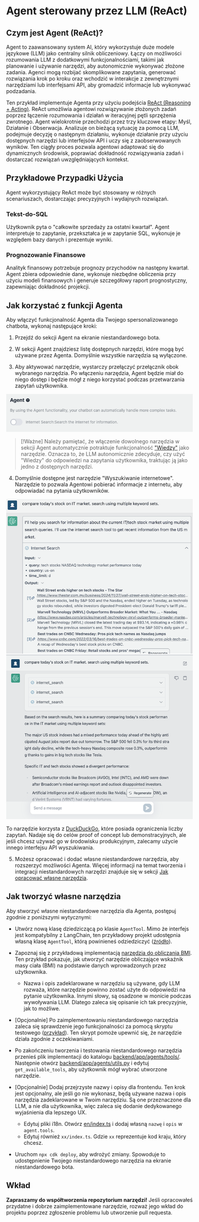 # Agent sterowany przez LLM (ReAct)

## Czym jest Agent (ReAct)?

Agent to zaawansowany system AI, który wykorzystuje duże modele językowe (LLM) jako centralny silnik obliczeniowy. Łączy on możliwości rozumowania LLM z dodatkowymi funkcjonalnościami, takimi jak planowanie i używanie narzędzi, aby autonomicznie wykonywać złożone zadania. Agenci mogą rozbijać skomplikowane zapytania, generować rozwiązania krok po kroku oraz wchodzić w interakcje z zewnętrznymi narzędziami lub interfejsami API, aby gromadzić informacje lub wykonywać podzadania.

Ten przykład implementuje Agenta przy użyciu podejścia [ReAct (Reasoning + Acting)](https://www.promptingguide.ai/techniques/react). ReAct umożliwia agentowi rozwiązywanie złożonych zadań poprzez łączenie rozumowania i działań w iteracyjnej pętli sprzężenia zwrotnego. Agent wielokrotnie przechodzi przez trzy kluczowe etapy: Myśl, Działanie i Obserwacja. Analizuje on bieżącą sytuację za pomocą LLM, podejmuje decyzję o następnym działaniu, wykonuje działanie przy użyciu dostępnych narzędzi lub interfejsów API i uczy się z zaobserwowanych wyników. Ten ciągły proces pozwala agentowi adaptować się do dynamicznych środowisk, poprawiać dokładność rozwiązywania zadań i dostarczać rozwiązań uwzględniających kontekst.

## Przykładowe Przypadki Użycia

Agent wykorzystujący ReAct może być stosowany w różnych scenariuszach, dostarczając precyzyjnych i wydajnych rozwiązań.

### Tekst-do-SQL

Użytkownik pyta o "całkowite sprzedaży za ostatni kwartał". Agent interpretuje to zapytanie, przekształca je w zapytanie SQL, wykonuje je względem bazy danych i prezentuje wyniki.

### Prognozowanie Finansowe

Analityk finansowy potrzebuje prognozy przychodów na następny kwartał. Agent zbiera odpowiednie dane, wykonuje niezbędne obliczenia przy użyciu modeli finansowych i generuje szczegółowy raport prognostyczny, zapewniając dokładność projekcji.

## Jak korzystać z funkcji Agenta

Aby włączyć funkcjonalność Agenta dla Twojego spersonalizowanego chatbota, wykonaj następujące kroki:

1. Przejdź do sekcji Agent na ekranie niestandardowego bota.

2. W sekcji Agent znajdziesz listę dostępnych narzędzi, które mogą być używane przez Agenta. Domyślnie wszystkie narzędzia są wyłączone.

3. Aby aktywować narzędzie, wystarczy przełączyć przełącznik obok wybranego narzędzia. Po włączeniu narzędzia, Agent będzie miał do niego dostęp i będzie mógł z niego korzystać podczas przetwarzania zapytań użytkownika.

![](./imgs/agent_tools.png)

> [!Ważne]
> Należy pamiętać, że włączenie dowolnego narzędzia w sekcji Agent automatycznie potraktuje funkcjonalność ["Wiedzy"](https://aws.amazon.com/what-is/retrieval-augmented-generation/) jako narzędzie. Oznacza to, że LLM autonomicznie zdecyduje, czy użyć "Wiedzy" do odpowiedzi na zapytania użytkownika, traktując ją jako jedno z dostępnych narzędzi.

4. Domyślnie dostępne jest narzędzie "Wyszukiwanie internetowe". Narzędzie to pozwala Agentowi pobierać informacje z internetu, aby odpowiadać na pytania użytkowników.

![](./imgs/agent1.png)
![](./imgs/agent2.png)

To narzędzie korzysta z [DuckDuckGo](https://duckduckgo.com/), które posiada ograniczenia liczby zapytań. Nadaje się do celów proof of concept lub demonstracyjnych, ale jeśli chcesz używać go w środowisku produkcyjnym, zalecamy użycie innego interfejsu API wyszukiwania.

5. Możesz opracować i dodać własne niestandardowe narzędzia, aby rozszerzyć możliwości Agenta. Więcej informacji na temat tworzenia i integracji niestandardowych narzędzi znajduje się w sekcji [Jak opracować własne narzędzia](#how-to-develop-your-own-tools).

## Jak tworzyć własne narzędzia

Aby stworzyć własne niestandardowe narzędzia dla Agenta, postępuj zgodnie z poniższymi wytycznymi:

- Utwórz nową klasę dziedziczącą po klasie `AgentTool`. Mimo że interfejs jest kompatybilny z LangChain, ten przykładowy projekt udostępnia własną klasę `AgentTool`, którą powinieneś odziedziczyć ([źródło](../backend/app/agents/tools/agent_tool.py)).

- Zapoznaj się z przykładową implementacją [narzędzia do obliczania BMI](../examples/agents/tools/bmi/bmi.py). Ten przykład pokazuje, jak utworzyć narzędzie obliczające wskaźnik masy ciała (BMI) na podstawie danych wprowadzonych przez użytkownika.

  - Nazwa i opis zadeklarowane w narzędziu są używane, gdy LLM rozważa, które narzędzie powinno zostać użyte do odpowiedzi na pytanie użytkownika. Innymi słowy, są osadzone w monicie podczas wywoływania LLM. Dlatego zaleca się opisanie ich tak precyzyjnie, jak to możliwe.

- [Opcjonalnie] Po zaimplementowaniu niestandardowego narzędzia zaleca się sprawdzenie jego funkcjonalności za pomocą skryptu testowego ([przykład](../examples/agents/tools/bmi/test_bmi.py)). Ten skrypt pomoże upewnić się, że narzędzie działa zgodnie z oczekiwaniami.

- Po zakończeniu tworzenia i testowania niestandardowego narzędzia przenieś plik implementacji do katalogu [backend/app/agents/tools/](../backend/app/agents/tools/). Następnie otwórz [backend/app/agents/utils.py](../backend/app/agents/utils.py) i edytuj `get_available_tools`, aby użytkownik mógł wybrać utworzone narzędzie.

- [Opcjonalnie] Dodaj przejrzyste nazwy i opisy dla frontendu. Ten krok jest opcjonalny, ale jeśli go nie wykonasz, będą używane nazwa i opis narzędzia zadeklarowane w Twoim narzędziu. Są one przeznaczone dla LLM, a nie dla użytkownika, więc zaleca się dodanie dedykowanego wyjaśnienia dla lepszego UX.

  - Edytuj pliki i18n. Otwórz [en/index.ts](../frontend/src/i18n/en/index.ts) i dodaj własną `nazwę` i `opis` w `agent.tools`.
  - Edytuj również `xx/index.ts`. Gdzie `xx` reprezentuje kod kraju, który chcesz.

- Uruchom `npx cdk deploy`, aby wdrożyć zmiany. Spowoduje to udostępnienie Twojego niestandardowego narzędzia na ekranie niestandardowego bota.

## Wkład

**Zapraszamy do współtworzenia repozytorium narzędzi!** Jeśli opracowałeś przydatne i dobrze zaimplementowane narzędzie, rozważ jego wkład do projektu poprzez zgłoszenie problemu lub utworzenie pull requesta.